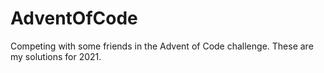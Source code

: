 # AdventOfCode

Competing with some friends in the Advent of Code challenge. These are my solutions for 2021.
